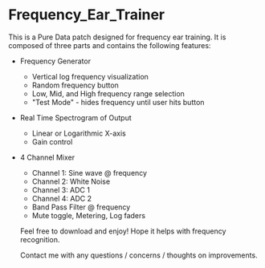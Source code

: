 # Frequency_Ear_Trainer

This is a Pure Data patch designed for frequency ear training. It is composed of three parts and contains the following features:


 - Frequency Generator 
     - Vertical log frequency visualization
     - Random frequency button
     - Low, Mid, and High frequency range selection
     - "Test Mode" - hides frequency until user hits button
 
 - Real Time Spectrogram of Output 
     - Linear or Logarithmic X-axis
     - Gain control
     
  - 4 Channel Mixer 
     - Channel 1: Sine wave @ frequency
     - Channel 2: White Noise
     - Channel 3: ADC 1
     - Channel 4: ADC 2
     - Band Pass Filter @ frequency
     - Mute toggle, Metering, Log faders
     
     
    Feel free to download and enjoy! Hope it helps with frequency recognition. 
    
    Contact me with any questions / concerns / thoughts on improvements.
